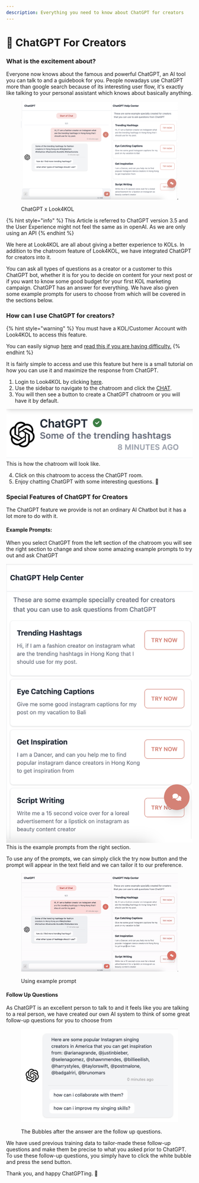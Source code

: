 ```yaml
---
description: Everything you need to know about ChatGPT for creators
---
```


# 💬 ChatGPT For Creators

### What is the excitement about?

Everyone now knows about the famous and powerful ChatGPT, an AI tool you can talk to and a guidebook for you. People nowadays use ChatGPT more than google search because of its interesting user flow, it's exactly like talking to your personal assistant which knows about basically anything.&#x20;

<figure><img src="../.gitbook/assets/Screenshot 2023-03-09 at 5.43.31 PM.png" alt=""><figcaption><p>ChatGPT x Look4KOL</p></figcaption></figure>

{% hint style="info" %}
This Article is referred to ChatGPT version 3.5 and the User Experience might not feel the same as in openAI. As we are only using an API
{% endhint %}

We here at Look4KOL are all about giving a better experience to KOLs. In addition to the chatroom feature of Look4KOL, we have integrated ChatGPT for creators into it.

You can ask all types of questions as a creator or a customer to this ChatGPT bot, whether it is for you to decide on content for your next post or if you want to know some good budget for your first KOL marketing campaign. ChatGPT has an answer for everything. We have also given some example prompts for users to choose from which will be covered in the sections below.

### How can I use ChatGPT for creators?

{% hint style="warning" %}
You must have a KOL/Customer Account with Look4KOL to access this feature.

You can easily signup [here](https://www.look4kol.com/en/register) and [read this if you are having difficulty.](customer-registration/)
{% endhint %}

It is fairly simple to access and use this feature but here is a small tutorial on how you can use it and maximize the response from ChatGPT.

1. Login to Look4KOL by clicking [here](https://www.look4kol.com/en/login).
2. Use the sidebar to navigate to the chatroom and click the [CHAT](https://www.look4kol.com/en/c).
3. You will then see a button to create a ChatGPT chatroom or you will have it by default.

![](<../.gitbook/assets/Screenshot 2023-03-09 at 5.54.24 PM.png>)  This is how the chatroom will look like.

4. Click on this chatroom to access the ChatGPT room.
5. Enjoy chatting ChatGPT with some interesting questions. 🎉

### Special Features of ChatGPT for Creators

The ChatGPT feature we provide is not an ordinary AI Chatbot but it has a lot more to do with it.

#### Example Prompts:

When you select ChatGPT from the left section of the chatroom you will see the right section to change and show some amazing example prompts to try out and ask ChatGPT

![](<../.gitbook/assets/Screenshot 2023-03-09 at 6.02.37 PM.png>) This is the example prompts from the right section.

To use any of the prompts, we can simply click the try now button and the prompt will appear in the text field and we can tailor it to our preference.

<figure><img src="../.gitbook/assets/ezgif.com-video-to-gif (1).gif" alt=""><figcaption><p>Using example prompt</p></figcaption></figure>

#### Follow Up Questions

As ChatGPT is an excellent person to talk to and it feels like you are talking to a real person, we have created our own AI system to think of some great follow-up questions for you to choose from

<figure><img src="../.gitbook/assets/Screenshot 2023-03-09 at 6.09.52 PM.png" alt=""><figcaption><p>The Bubbles after the answer are the follow up questions.</p></figcaption></figure>

We have used previous training data to tailor-made these follow-up questions and make them be precise to what you asked prior to ChatGPT. To use these follow-up questions, you simply have to click the white bubble and press the send button.

Thank you, and happy ChatGPTing. 🤯
